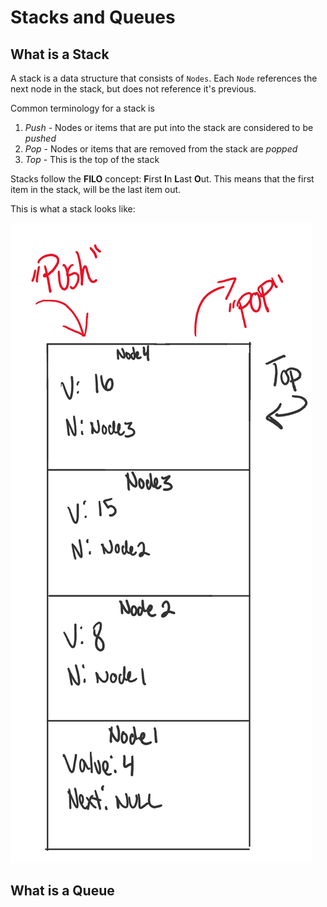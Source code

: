 # Stacks and Queues

## What is a Stack

A stack is a data structure that consists of `Nodes`. Each `Node` references the next node in the 
stack, but does not reference it's previous. 

Common terminology for a stack is 
1. *Push* - Nodes or items that are put into the stack are considered to be *pushed*
2. *Pop* - Nodes or items that are removed from the stack are *popped*
3. *Top* - This is the top of the stack

Stacks follow the **FILO** concept: **F**irst **I**n **L**ast **O**ut.
This means that the first item in the stack, will be the last item out. 

This is what a stack looks like: 

![StackExample](assets/stack1.PNG)



## What is a Queue